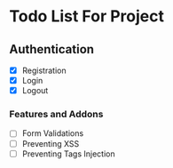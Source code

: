 # Todo List For Project

## Authentication

- [x] Registration
- [x] Login
- [x] Logout

### Features and Addons

- [ ] Form Validations
- [ ] Preventing XSS
- [ ] Preventing Tags Injection
